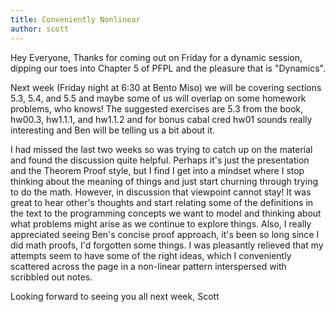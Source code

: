 ```yaml
---
title: Conveniently Nonlinear
author: scott 
---
```

Hey Everyone, 
Thanks for coming out on Friday for a dynamic session, dipping our toes into Chapter 5 of PFPL and the pleasure that is "Dynamics".

Next week (Friday night at 6:30 at Bento Miso) we will be covering sections 5.3, 5.4, and 5.5 and maybe some of us will overlap on some homework problems, who knows!   The suggested exercises are 5.3 from the book, hw00.3, hw1.1.1, and hw1.1.2 and for bonus cabal cred hw01 sounds really interesting and Ben will be telling us a bit about it.

I had missed the last two weeks so was trying to catch up on the material and found the discussion quite helpful.  Perhaps it's just the presentation and the Theorem Proof style, but I find I get into a mindset where I stop thinking about the meaning of things and just start churning through trying to do the math.  However, in discussion that viewpoint cannot stay! It was great to hear other's thoughts and start relating some of the definitions in the text to the programming concepts we want to model and thinking about what problems might arise as we continue to explore things.  Also, I really appreciated seeing Ben's concise proof approach, it's been so long since I did math proofs, I'd forgotten some things.  I was pleasantly relieved that my attempts seem to have some of the right ideas, which I conveniently scattered across the page in a non-linear pattern interspersed with scribbled out notes.

Looking forward to seeing you all next week,
Scott

